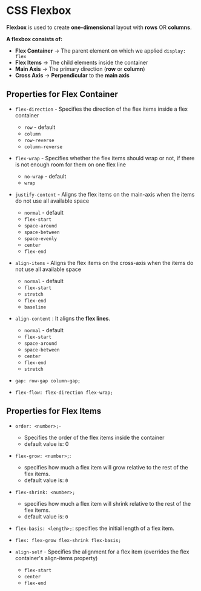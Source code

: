 # CSS Flexbox

**Flexbox** is used to create **one-dimensional** layout with **rows** OR **columns**.

**A flexbox consists of:**
- **Flex Container** → The parent element on which we applied `display: flex`
- **Flex Items** → The child elements inside the container
- **Main Axis** → The primary direction (**row** or **column**)
- **Cross Axis** → **Perpendicular** to the **main axis**

## Properties for Flex Container

- `flex-direction` - Specifies the direction of the flex items inside a flex container

  - `row` - default
  - `column`
  - `row-reverse`
  - `column-reverse`

- `flex-wrap` - Specifies whether the flex items should wrap or not, if there is not enough room for them on one flex line
  - `no-wrap` - default
  - `wrap`
  
- `justify-content` - Aligns the flex items on the main-axis when the items do not use all available space
  - `normal` - default
  - `flex-start`
  - `space-around`
  - `space-between`
  - `space-evenly`
  - `center`
  - `flex-end`

- `align-items` - Aligns the flex items on the cross-axis when the items do not use all available space
  - `normal` - default
  - `flex-start`
  - `stretch`
  - `flex-end`
  - `baseline`

- `align-content` : It aligns the **flex lines**.
  - `normal` - default
  - `flex-start`
  - `space-around`
  - `space-between`
  - `center`
  - `flex-end`
  - `stretch`

- `gap: row-gap column-gap;`
- `flex-flow: flex-direction flex-wrap;`

## Properties for Flex Items

- `order: <number>;`- 
  - Specifies the order of the flex items inside the container 
  - default value is: 0

- `flex-grow: <number>;`: 
  -  specifies how much a flex item will grow relative to the rest of the flex items.
  - default value is: `0` 

- `flex-shrink: <number>;`
  - specifies how much a flex item will shrink relative to the rest of the flex items.
  - default value is: `0` 

- `flex-basis: <length>;`: specifies the initial length of a flex item.

- `flex: flex-grow flex-shrink flex-basis;`

- `align-self` - Specifies the alignment for a flex item (overrides the flex container's align-items property)
  -  `flex-start`
  -  `center`
  -  `flex-end`